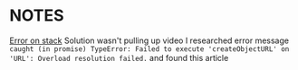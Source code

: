 # NOTES

[Error on stack](https://stackoverflow.com/questions/27120757/failed-to-execute-createobjecturl-on-url) Solution wasn't pulling up video I researched error message `caught (in promise) TypeError: Failed to execute 'createObjectURL' on 'URL': Overload resolution failed.` and found this article